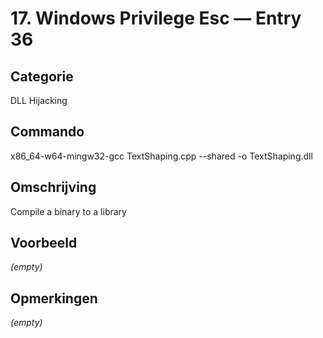 # 17. Windows Privilege Esc — Entry 36

## Categorie

DLL Hijacking

## Commando

x86_64-w64-mingw32-gcc TextShaping.cpp --shared -o TextShaping.dll

## Omschrijving

Compile a binary to a library

## Voorbeeld

_(empty)_

## Opmerkingen

_(empty)_

